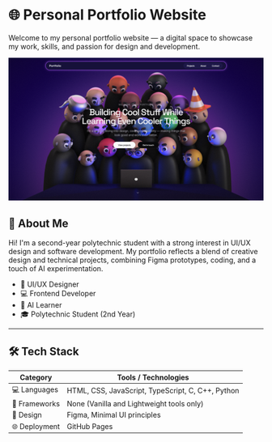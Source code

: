 # 🌐 Personal Portfolio Website

Welcome to my personal portfolio website — a digital space to showcase my work, skills, and passion for design and development.

![Portfolio Screenshot](./screenshot.png)

## 📌 About Me

Hi! I'm a second-year polytechnic student with a strong interest in UI/UX design and software development. My portfolio reflects a blend of creative design and technical projects, combining Figma prototypes, coding, and a touch of AI experimentation.

- 🎨 UI/UX Designer
- 💻 Frontend Developer
- 🧠 AI Learner
- 🎓 Polytechnic Student (2nd Year)

---

## 🛠️ Tech Stack

| Category      | Tools / Technologies               |
|---------------|------------------------------------|
| 💻 Languages   | HTML, CSS, JavaScript, TypeScript, C, C++, Python |
| 🧩 Frameworks | None (Vanilla and Lightweight tools only) |
| 🎨 Design     | Figma, Minimal UI principles       |
| 🌐 Deployment | GitHub Pages                        |
